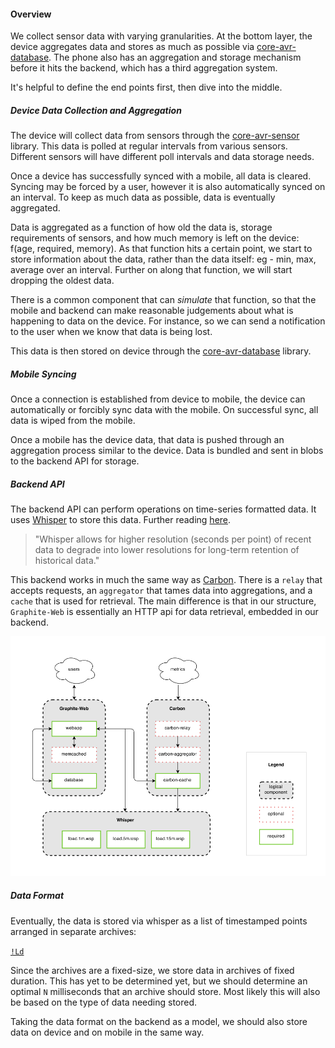 #### Overview

We collect sensor data with varying granularities. At the bottom layer, the device aggregates data and stores as much as possible via [core-avr-database](core-avr-database.md). The phone also has an aggregation and storage mechanism before it hits the backend, which has a third aggregation system.

It's helpful to define the end points first, then dive into the middle.

##### Device Data Collection and Aggregation

The device will collect data from sensors through the [core-avr-sensor](core-avr-sensor.md) library. This data is polled at regular intervals from various sensors. Different sensors will have different poll intervals and data storage needs.

Once a device has successfully synced with a mobile, all data is cleared. Syncing may be forced by a user, however it is also automatically synced on an interval. To keep as much data as possible, data is eventually aggregated.

Data is aggregated as a function of how old the data is, storage requirements of sensors, and how much memory is left on the device: f(age, required, memory). As that function hits a certain point, we start to store information about the data, rather than the data itself: eg - min, max, average over an interval. Further on along that function, we will start dropping the oldest data.

There is a common component that can _simulate_ that function, so that the mobile and backend can make reasonable judgements about what is happening to data on the device. For instance, so we can send a notification to the user when we know that data is being lost.

This data is then stored on device through the [core-avr-database](core-avr-database.md) library.

##### Mobile Syncing

Once a connection is established from device to mobile, the device can automatically or forcibly sync data with the mobile. On successful sync, all data is wiped from the mobile.

Once a mobile has the device data, that data is pushed through an aggregation process similar to the device. Data is bundled and sent in blobs to the backend API for storage.

##### Backend API

The backend API can perform operations on time-series formatted data. It uses [Whisper](https://github.com/graphite-project/whisper) to store this data. Further reading [here](http://graphite.readthedocs.io/en/latest/whisper.html).

>"Whisper allows for higher resolution (seconds per point) of recent data to degrade into lower resolutions for long-term retention of historical data."

This backend works in much the same way as [Carbon](https://github.com/graphite-project/carbon). There is a `relay` that accepts requests, an `aggregator` that tames data into aggregations, and a `cache` that is used for retrieval. The main difference is that in our structure, `Graphite-Web` is essentially an HTTP api for data retrieval, embedded in our backend.

![Carbon diagram.](https://raw.githubusercontent.com/graphite-project/graphite-web/master/webapp/content/img/overview.png)

##### Data Format

Eventually, the data is stored via whisper as a list of timestamped points arranged in separate archives:

[`!Ld`](https://docs.python.org/3/library/struct.html#format-strings)

Since the archives are a fixed-size, we store data in archives of fixed duration. This has yet to be determined yet, but we should determine an optimal `N` milliseconds that an archive should store. Most likely this will also be based on the type of data needing stored.

Taking the data format on the backend as a model, we should also store data on device and on mobile in the same way.

